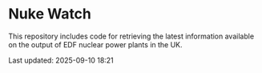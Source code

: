 # Nuke Watch

This repository includes code for retrieving the latest information available on the output of EDF nuclear power plants in the UK.

Last updated: 2025-09-10 18:21